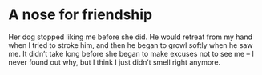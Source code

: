 A nose for friendship
=====================Her dog stopped liking me before she did. He would retreat from my hand when I tried to stroke him, and then he began to growl softly when he saw me. It didn’t take long before she began to make excuses not to see me – I never found out why, but I think I just didn’t smell right anymore.